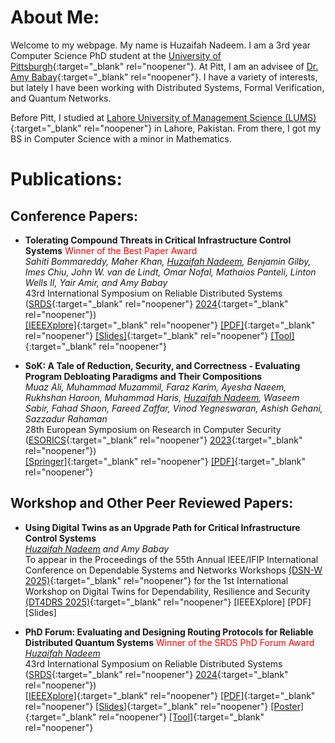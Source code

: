 # About Me:
Welcome to my webpage. My name is Huzaifah Nadeem. I am a 3rd year Computer Science PhD student at the [University of Pittsburgh](https://pitt.edu/){:target="_blank" rel="noopener"}. At Pitt, I am an advisee of [Dr. Amy Babay](https://sites.pitt.edu/~babay/){:target="_blank" rel="noopener"}. I have a variety of interests, but lately I have been working with Distributed Systems, Formal Verification, and Quantum Networks. 

Before Pitt, I studied at [Lahore University of Management Science (LUMS)](https://lums.edu.pk/){:target="_blank" rel="noopener"} in Lahore, Pakistan. From there, I got my BS in Computer Science with a minor in Mathematics.

# Publications:
## Conference Papers:
- **Tolerating Compound Threats in Critical Infrastructure Control Systems**<span style="color:red"> Winner of the Best Paper Award</span>   
_Sahiti Bommareddy, Maher Khan, <ins>Huzaifah Nadeem</ins>, Benjamin Gilby, Imes Chiu, John W. van de Lindt, Omar Nofal, Mathaios Panteli, Linton Wells II, Yair Amir, and Amy Babay_   
43rd International Symposium on Reliable Distributed Systems ([SRDS](https://srds-conference.org/){:target="_blank" rel="noopener"} [2024](https://srds-conference.org/2024/index.html){:target="_blank" rel="noopener"})   
[[IEEEXplore]](https://ieeexplore.ieee.org/document/10806616){:target="_blank" rel="noopener"} [[PDF]](https://sites.pitt.edu/~babay/pubs/srds24_compoundThreats.pdf){:target="_blank" rel="noopener"} [[Slides]](files/SRDS2024/compound-threats-slides.pptx){:target="_blank" rel="noopener"} [[Tool]](https://github.com/spire-resilient-systems/compound_threat_analyzer){:target="_blank" rel="noopener"}

- **SoK: A Tale of Reduction, Security, and Correctness - Evaluating Program Debloating Paradigms and Their Compositions**   
_Muaz Ali, Muhammad Muzammil, Faraz Karim, Ayesha Naeem, Rukhshan Haroon, Muhammad Haris, <ins>Huzaifah Nadeem</ins>, Waseem Sabir, Fahad Shaon, Fareed Zaffar, Vinod Yegneswaran, Ashish Gehani, Sazzadur Rahaman_   
28th European Symposium on Research in Computer Security ([ESORICS](https://link.springer.com/conference/esorics){:target="_blank" rel="noopener"} [2023](https://esorics2023.org/){:target="_blank" rel="noopener"})   
[[Springer]](https://doi.org/10.1007/978-3-031-51482-1_12){:target="_blank" rel="noopener"} [[PDF]](http://www.csl.sri.com/users/gehani/papers/ESORICS-2023.Debloat.pdf){:target="_blank" rel="noopener"}

## Workshop and Other Peer Reviewed Papers:
- **Using Digital Twins as an Upgrade Path for Critical Infrastructure Control Systems**   
_<ins>Huzaifah Nadeem</ins> and Amy Babay_   
To appear in the Proceedings of the 55th Annual IEEE/IFIP International Conference on Dependable Systems and Networks Workshops [(DSN-W 2025)](https://dsn2025.github.io/){:target="_blank" rel="noopener"} for the 1st International Workshop on Digital Twins for Dependability, Resilience and Security [(DT4DRS 2025)](https://dt4drs2025.dieti.unina.it/){:target="_blank" rel="noopener"}
[IEEEXplore] [PDF] [Slides]

- **PhD Forum: Evaluating and Designing Routing Protocols for Reliable Distributed Quantum Systems** <span style="color:red">Winner of the SRDS PhD Forum Award</span>   
_<ins>Huzaifah Nadeem</ins>_   
43rd International Symposium on Reliable Distributed Systems ([SRDS](https://srds-conference.org/){:target="_blank" rel="noopener"} [2024](https://srds-conference.org/2024/index.html){:target="_blank" rel="noopener"})   
[[IEEEXplore]](https://ieeexplore.ieee.org/document/10806507){:target="_blank" rel="noopener"} [[PDF]](files/tmp/phd-forum-paper.pdf){:target="_blank" rel="noopener"} [[Slides]](files/SRDS2024/phd-forum-slides.pptx){:target="_blank" rel="noopener"} [[Poster]](files/SRDS2024/phd-forum-poster.pdf){:target="_blank" rel="noopener"} [[Tool]](https://github.com/huzaifahnadeem/qnet-sim){:target="_blank" rel="noopener"}